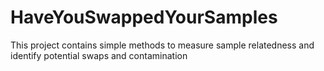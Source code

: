 # HaveYouSwappedYourSamples
This project contains simple methods to measure sample relatedness and identify potential swaps and contamination
